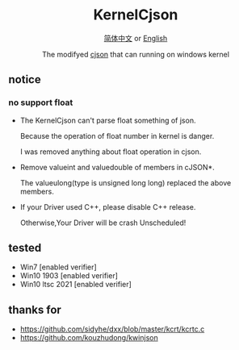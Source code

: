 <div align="center">

# KernelCjson

[简体中文](README-zh.md) or [English](README.md)  

The modifyed [cjson](https://github.com/DaveGamble/cJSON) that can running on windows kernel

</div>

## notice
### no support float
- The KernelCjson can't parse float something of json.

  Because the operation of float number in kernel is danger.
  
  I was removed anything about float operation in cjson.

- Remove valueint and valuedouble of members in cJSON*.

  The valueulong(type is unsigned long long) replaced the above members.

- If your Driver used C++, please disable C++ release.

  Otherwise,Your Driver will be crash Unscheduled!

## tested
- Win7 [enabled verifier]
- Win10 1903 [enabled verifier]
- Win10 ltsc 2021 [enabled verifier]

## thanks for
- https://github.com/sidyhe/dxx/blob/master/kcrt/kcrtc.c
- https://github.com/kouzhudong/kwinjson
